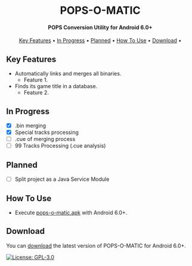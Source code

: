 <h1 align="center">
  <br>
  POPS-O-MATIC
  <br>
</h1>

<h4 align="center">POPS Conversion Utility for Android 6.0+</h4>

<p align="center">
  <a href="#key-features">Key Features</a> •
  <a href="#in-progress">In Progress</a> •
  <a href="#planned">Planned</a> •
  <a href="#how-to-use">How To Use</a> •
  <a href="#download">Download</a> •
</p>



## Key Features

* Automatically links and merges all binaries.
  - Feature 1.
* Finds its game title in a database.
  - Feature 2.


## In Progress
- [x] .bin merging
- [x] Special tracks processing
- [ ] .cue of merging process
- [ ] 99 Tracks Processing (.cue analysis)

## Planned
- [ ] Split project as a Java Service Module

## How To Use

* Execute [pops-o-matic.apk](https://github.com/Mat1az/pops-o-matic/releases/latest) with Android 6.0+.

## Download

You can [download](https://github.com/Mat1az/pops-o-matic/releases/latest) the latest version of POPS-O-MATIC for Android 6.0+.

[![License: GPL-3.0](https://img.shields.io/badge/License-GPLv3-blue.svg)](https://www.gnu.org/licenses/gpl-3.0.html)
